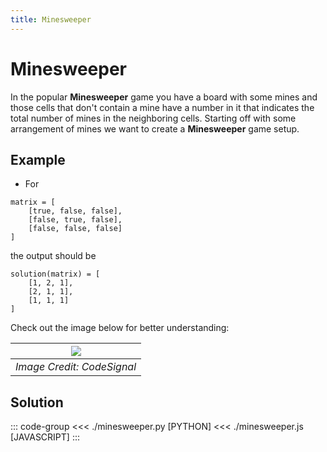 ```yaml
---
title: Minesweeper
---
```


# Minesweeper

In the popular **Minesweeper** game you have a board with some mines and those cells that don't contain a mine have a number in it that indicates the total number of mines in the neighboring cells. Starting off with some arrangement of mines we want to create a **Minesweeper** game setup.

## Example

- For

```:no-line-numbers
matrix = [
    [true, false, false],
    [false, true, false],
    [false, false, false]
]
```

the output should be

```:no-line-numbers
solution(matrix) = [
    [1, 2, 1],
    [2, 1, 1],
    [1, 1, 1]
]
```

Check out the image below for better understanding:

| ![](https://codesignal.s3.amazonaws.com/tasks/minesweeper/img/example.png?_tm=1624662247096)
| :-: |
| _Image Credit: CodeSignal_

## Solution

::: code-group
<<< ./minesweeper.py [PYTHON]
<<< ./minesweeper.js [JAVASCRIPT]
:::

